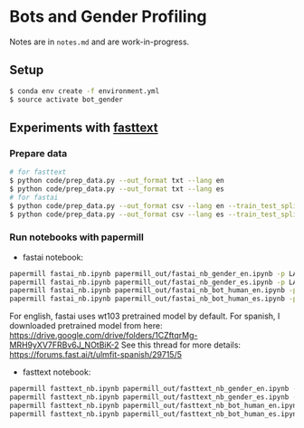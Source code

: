 # Bots and Gender Profiling

Notes are in `notes.md` and are work-in-progress.

## Setup
```bash
$ conda env create -f environment.yml
$ source activate bot_gender
```
## Experiments with [fasttext](https://fasttext.cc)

### Prepare data
```bash
# for fasttext
$ python code/prep_data.py --out_format txt --lang en
$ python code/prep_data.py --out_format txt --lang es
# for fastai
$ python code/prep_data.py --out_format csv --lang en --train_test_split 1.0
$ python code/prep_data.py --out_format csv --lang es --train_test_split 1.0
```

### Run notebooks with papermill
- fastai notebook:
```bash
papermill fastai_nb.ipynb papermill_out/fastai_nb_gender_en.ipynb -p LANG en -p TASK gender
papermill fastai_nb.ipynb papermill_out/fastai_nb_gender_es.ipynb -p LANG es -p TASK gender
papermill fastai_nb.ipynb papermill_out/fastai_nb_bot_human_en.ipynb -p LANG en -p TASK bot_human
papermill fastai_nb.ipynb papermill_out/fastai_nb_bot_human_es.ipynb -p LANG es -p TASK bot_human
```
For english, fastai uses wt103 pretrained model by default.
For spanish, I downloaded pretrained model from here:
https://drive.google.com/drive/folders/1CZftqrMg-MRH9yXV7FRBv6J_NOtBiK-2
See this thread for more details: https://forums.fast.ai/t/ulmfit-spanish/29715/5

- fasttext notebook:
```bash
papermill fasttext_nb.ipynb papermill_out/fasttext_nb_gender_en.ipynb -p LANG en -p TASK gender
papermill fasttext_nb.ipynb papermill_out/fasttext_nb_gender_es.ipynb -p LANG es -p TASK gender
papermill fasttext_nb.ipynb papermill_out/fasttext_nb_bot_human_en.ipynb -p LANG en -p TASK bot_human
papermill fasttext_nb.ipynb papermill_out/fasttext_nb_bot_human_es.ipynb -p LANG es -p TASK bot_human
```